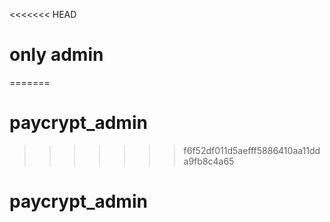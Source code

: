 <<<<<<< HEAD
# only admin
=======
# paycrypt_admin
>>>>>>> f6f52df011d5aefff5886410aa11dda9fb8c4a65
# paycrypt_admin
